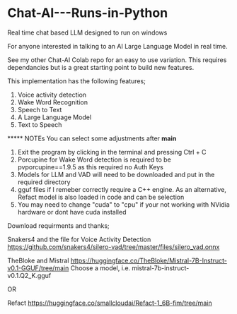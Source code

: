 # Chat-AI---Runs-in-Python

Real time chat based LLM designed to run on windows 

For anyone interested in talking to an AI Large Language Model in real time.

See my other Chat-AI Colab repo for an easy to use variation. This requires dependancies but is a great starting point to build new features. 

This implementation has the following features;

1) Voice activity detection
2) Wake Word Recognition
3) Speech to Text
4) A Large Language Model
5) Text to Speech


***** NOTEs
You  can select some adjustments after __main__

1) Exit the program by clicking in the terminal and pressing Ctrl + C
2) Porcupine for Wake Word detection is required to be pvporcupine==1.9.5 as this required no Auth Keys
3) Models for LLM and VAD will need to be downloaded and put in the required directory
4) gguf files if I remeber correctly require a C++ engine. As an alternative, Refact model is also loaded in code and can be selection
5) You may need to change "cuda" to "cpu" if your not working with NVidia hardware or dont have cuda installed

Download requirments and thanks;

Snakers4 and the file for Voice Activity Detection
https://github.com/snakers4/silero-vad/tree/master/files/silero_vad.onnx

TheBloke and Mistral
https://huggingface.co/TheBloke/Mistral-7B-Instruct-v0.1-GGUF/tree/main
Choose a model, i.e. mistral-7b-instruct-v0.1.Q2_K.gguf

OR

Refact 
https://huggingface.co/smallcloudai/Refact-1_6B-fim/tree/main
